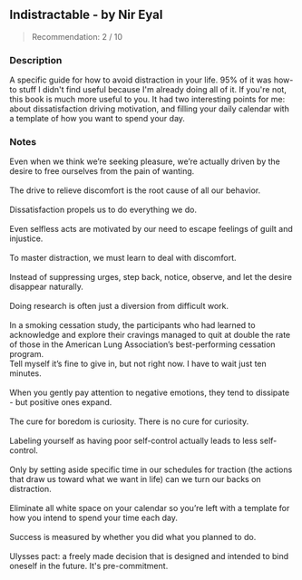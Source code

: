 ## Indistractable - by Nir Eyal
> Recommendation: 2 / 10
    
### Description
A specific guide for how to avoid distraction in your life. 95% of it was how-to stuff I didn't find useful because I'm already doing all of it. If you're not, this book is much more useful to you. It had two interesting points for me: about dissatisfaction driving motivation, and filling your daily calendar with a template of how you want to spend your day.
    
### Notes
Even when we think we’re seeking pleasure, we’re actually driven by the desire to free ourselves from the pain of wanting.<br>
<br>
The drive to relieve discomfort is the root cause of all our behavior.<br>
<br>
Dissatisfaction propels us to do everything we do.<br>
<br>
Even selfless acts are motivated by our need to escape feelings of guilt and injustice.<br>
<br>
To master distraction, we must learn to deal with discomfort.<br>
<br>
Instead of suppressing urges, step back, notice, observe, and let the desire disappear naturally.<br>
<br>
Doing research is often just a diversion from difficult work.<br>
<br>
In a smoking cessation study, the participants who had learned to acknowledge and explore their cravings managed to quit at double the rate of those in the American Lung Association’s best-performing cessation program.<br>
Tell myself it’s fine to give in, but not right now. I have to wait just ten minutes.<br>
<br>
When you gently pay attention to negative emotions, they tend to dissipate - but positive ones expand.<br>
<br>
The cure for boredom is curiosity. There is no cure for curiosity.<br>
<br>
Labeling yourself as having poor self-control actually leads to less self-control.<br>
<br>
Only by setting aside specific time in our schedules for traction (the actions that draw us toward what we want in life) can we turn our backs on distraction.<br>
<br>
Eliminate all white space on your calendar so you’re left with a template for how you intend to spend your time each day.<br>
<br>
Success is measured by whether you did what you planned to do.<br>
<br>
Ulysses pact: a freely made decision that is designed and intended to bind oneself in the future. It's pre-commitment.
